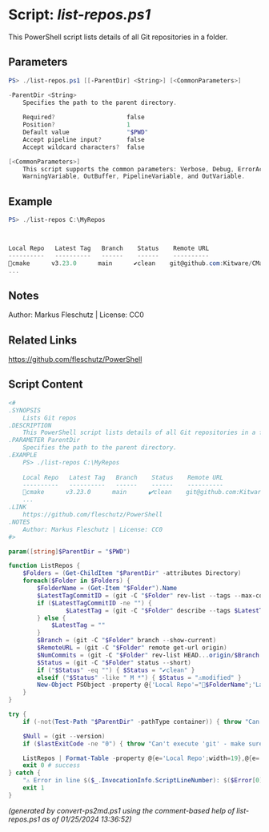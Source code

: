 Script: *list-repos.ps1*
========================

This PowerShell script lists details of all Git repositories in a folder.

Parameters
----------
```powershell
PS> ./list-repos.ps1 [[-ParentDir] <String>] [<CommonParameters>]

-ParentDir <String>
    Specifies the path to the parent directory.
    
    Required?                    false
    Position?                    1
    Default value                "$PWD"
    Accept pipeline input?       false
    Accept wildcard characters?  false

[<CommonParameters>]
    This script supports the common parameters: Verbose, Debug, ErrorAction, ErrorVariable, WarningAction, 
    WarningVariable, OutBuffer, PipelineVariable, and OutVariable.
```

Example
-------
```powershell
PS> ./list-repos C:\MyRepos



Local Repo   Latest Tag   Branch    Status    Remote URL
----------   ----------   ------    ------    ----------
📂cmake      v3.23.0      main      ✔️clean    git@github.com:Kitware/CMake ↓0
...

```

Notes
-----
Author: Markus Fleschutz | License: CC0

Related Links
-------------
https://github.com/fleschutz/PowerShell

Script Content
--------------
```powershell
<#
.SYNOPSIS
	Lists Git repos
.DESCRIPTION
	This PowerShell script lists details of all Git repositories in a folder.
.PARAMETER ParentDir
	Specifies the path to the parent directory.
.EXAMPLE
	PS> ./list-repos C:\MyRepos
	
	Local Repo   Latest Tag   Branch    Status    Remote URL
	----------   ----------   ------    ------    ----------
	📂cmake      v3.23.0      main      ✔️clean    git@github.com:Kitware/CMake ↓0
	...
.LINK
	https://github.com/fleschutz/PowerShell
.NOTES
	Author: Markus Fleschutz | License: CC0
#>

param([string]$ParentDir = "$PWD")

function ListRepos { 
	$Folders = (Get-ChildItem "$ParentDir" -attributes Directory)
	foreach($Folder in $Folders) {
		$FolderName = (Get-Item "$Folder").Name
		$LatestTagCommitID = (git -C "$Folder" rev-list --tags --max-count=1)
		if ($LatestTagCommitID -ne "") {
	        	$LatestTag = (git -C "$Folder" describe --tags $LatestTagCommitID)
		} else {
			$LatestTag = ""
		}
		$Branch = (git -C "$Folder" branch --show-current)
		$RemoteURL = (git -C "$Folder" remote get-url origin)
		$NumCommits = (git -C "$Folder" rev-list HEAD...origin/$Branch --count)
		$Status = (git -C "$Folder" status --short)
		if ("$Status" -eq "") { $Status = "✔️clean" }
		elseif ("$Status" -like " M *") { $Status = "⚠️modified" }
		New-Object PSObject -property @{'Local Repo'="📂$FolderName";'Latest Tag'="$LatestTag";'Branch'="$Branch";'Status'="$Status";'Remote URL'="$RemoteURL ↓$NumCommits";}
	}
}

try {
	if (-not(Test-Path "$ParentDir" -pathType container)) { throw "Can't access directory: $ParentDir" }

	$Null = (git --version)
	if ($lastExitCode -ne "0") { throw "Can't execute 'git' - make sure Git is installed and available" }

	ListRepos | Format-Table -property @{e='Local Repo';width=19},@{e='Latest Tag';width=18},@{e='Branch';width=20},@{e='Status';width=10},'Remote URL'
	exit 0 # success
} catch {
	"⚠️ Error in line $($_.InvocationInfo.ScriptLineNumber): $($Error[0])"
	exit 1
}
```

*(generated by convert-ps2md.ps1 using the comment-based help of list-repos.ps1 as of 01/25/2024 13:36:52)*
